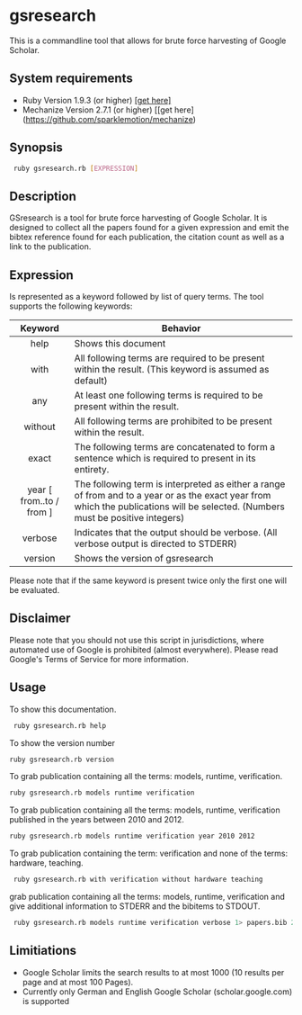 gsresearch
==========
This is a commandline tool that allows for brute force harvesting of Google Scholar.

System requirements
-------------------

* Ruby Version 1.9.3 (or higher) [\[get here\]](https://www.ruby-lang.org/de/downloads/)
* Mechanize Version 2.7.1 (or higher) [\[get here\](https://github.com/sparklemotion/mechanize)

Synopsis
--------
```bash
 ruby gsresearch.rb [EXPRESSION]
```

Description
-----------

GSresearch is a tool for brute force harvesting of Google Scholar.
It is designed to collect all the papers found for a given expression
and emit the bibtex reference found for each publication, 
the citation count as well as a link to the publication.

Expression
----------

Is represented as a keyword followed by list of query terms.
The tool supports the following keywords:

Keyword       | Behavior
:------------:|---------------------------------------------------------
 help         | Shows this document
 with         | All following terms are required to be present within the result. (This keyword is assumed as default)
 any          | At least one following terms is required to be present within the result.
 without      | All following terms are prohibited to be present within the result.
 exact        | The following terms are concatenated to form a sentence which is required to present in its entirety.
 year [ from..to / from ] |  The following term is interpreted as either a range of from and to a year or as the exact year from which the publications will be selected. (Numbers must be positive integers)
 verbose      | Indicates that the output should be verbose. (All verbose output is directed to STDERR)
 version      | Shows the version of gsresearch

Please note that if the same keyword is present twice only the first one
will be evaluated. 

Disclaimer
---------- 
Please note that you should not use this script in jurisdictions,
where automated use of Google is prohibited (almost everywhere).
Please read Google's Terms of Service for more information.
  
Usage
-----
To show this documentation.
```bash
 ruby gsresearch.rb help 
```
To show the version number
```bash
ruby gsresearch.rb version
```

To grab publication containing all the terms: models, runtime, verification.
```bash
ruby gsresearch.rb models runtime verification
```
To grab publication containing all the terms: models, runtime, verification published in the years between 2010 and 2012.
```bash
ruby gsresearch.rb models runtime verification year 2010 2012
```
To grab publication containing the term: verification and none of the terms: hardware, teaching.
```bash
 ruby gsresearch.rb with verification without hardware teaching
```
grab publication containing all the terms: models, runtime, verification and give additional information to STDERR and the bibitems to STDOUT.
```bash
 ruby gsresearch.rb models runtime verification verbose 1> papers.bib 2> error.log
```

Limitiations
------------

 * Google Scholar limits the search results to at most 1000 (10 results per page and at most 100 Pages).
 * Currently only German and English Google Scholar (scholar.google.com) is supported

